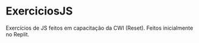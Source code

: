 # ExerciciosJS
Exercícios de JS feitos em capacitação da CWI (Reset). Feitos inicialmente no Replit.
